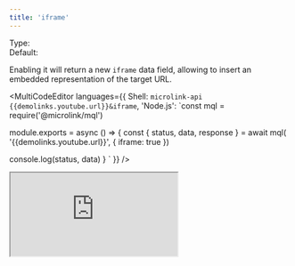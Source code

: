 ```yaml
---
title: 'iframe'
---
```


Type: <Type children='<boolean>'/><br/>
Default: <Type children='false'/>

Enabling it will return a new `iframe` data field, allowing to insert an embedded representation of the target URL.

<MultiCodeEditor languages={{
  Shell: `microlink-api {{demolinks.youtube.url}}&iframe`,
  'Node.js': `const mql = require('@microlink/mql')
 
module.exports = async () => {
  const { status, data, response } = await mql(
    '{{demolinks.youtube.url}}', {
      iframe: true
  })
    
  console.log(status, data)
}
  `
  }}
/>

<Iframe
  src="https://www.youtube.com/embed/9P6rdqiybaw?feature=oembed"
  allowFullScreen
/>

Any URL that implements [oembed](https://oembed.com/) specification is supported.

If the discovery process from the target URL has been done successfully, a new `iframe` data field will be added as part of the response:

```json
{
  "iframe": {
  "html": "<blockquote class=\"twitter-tweet\"><p lang=\"en\" dir=\"ltr\">our new shiny website has landed <a href=\"https://t.co/KIrhYYcTRx\">https://t.co/KIrhYYcTRx</a> <a href=\"https://t.co/cM0se2UoIg\">pic.twitter.com/cM0se2UoIg</a></p>&mdash; microlink.io (@microlinkhq) <a href=\"https://twitter.com/microlinkhq/status/1032664633960800257?ref_src=twsrc%5Etfw\">August 23, 2018</a></blockquote>\n<script async src=\"https://platform.twitter.com/widgets.js\" charset=\"utf-8\"></script>\n",
  "scripts": [{
    "async": true,
    "src": "https://platform.twitter.com/widgets.js",
    "charset": "utf-8"
    }]
  }
}
```

Most of the most popular sites over the Internet supports oembed protocol.

A non exhaustive list of supported providers are:

- [23HQ](http://www.23hq.com)
- [Adways](http://www.adways.com)
- [Alpha App Net](https://alpha.app.net/browse/posts/)
- [Altru](https://www.altrulabs.com)
- [amCharts Live Editor](https://live.amcharts.com/)
- [Animatron](https://www.animatron.com/)
- [Animoto](http://animoto.com/)
- [Apester](https://www.apester.com)
- [Archivos](https://app.archivos.digital)
- [Audioboom](https://audioboom.com)
- [AudioClip](https://audioclip.naver.com)
- [Audiomack](https://www.audiomack.com)
- [AudioSnaps](http://audiosnaps.com)
- [Backtracks](https://backtracks.fm)
- [Beautiful.AI](https://www.beautiful.ai/)
- [Blackfire.io](https://blackfire.io)
- [Blogcast](https://blogcast.host/)
- [Box Office Buz](http://boxofficebuz.com)
- [BrioVR](https://view.briovr.com/)
- [Buttondown](https://buttondown.email/)
- [Byzart Project](https://cmc.byzart.eu)
- [Cacoo](https://cacoo.com)
- [Carbon Health](https://carbonhealth.com)
- [CatBoat](http://img.catbo.at/)
- [Ceros](http://www.ceros.com/)
- [ChartBlocks](http://www.chartblocks.com/)
- [chirbit.com](http://www.chirbit.com/)
- [CircuitLab](https://www.circuitlab.com/)
- [Clipland](http://www.clipland.com/)
- [Clyp](http://clyp.it/)
- [CodeHS](http://www.codehs.com)
- [Codepen](https://codepen.io)
- [Codepoints](https://codepoints.net)
- [CodeSandbox](https://codesandbox.io)
- [CollegeHumor](http://www.collegehumor.com/)
- [Commaful](https://commaful.com)
- [Coub](http://coub.com/)
- [Crowd Ranking](http://crowdranking.com)
- [Cyrano Systems](http://www.cyranosystems.com/)
- [Daily Mile](http://www.dailymile.com)
- [Dailymotion](https://www.dailymotion.com)
- [Deseretnews.com](https://www.deseretnews.com)
- [Deviantart.com](http://www.deviantart.com)
- [Didacte](https://www.didacte.com/)
- [Digiteka](https://www.ultimedia.com/)
- [Dipity](http://www.dipity.com)
- [DocDroid](https://www.docdroid.net/)
- [Dotsub](http://dotsub.com/)
- [DTube](https://d.tube/)
- [edocr](http://www.edocr.com)
- [eduMedia](https://www.edumedia-sciences.com/)
- [EgliseInfo](http://egliseinfo.catholique.fr/)
- [Embed Articles](http://embedarticles.com/)
- [Embedly](http://api.embed.ly/)
- [Ethfiddle](https://www.ethfiddle.com/)
- [Eyrie](https://eyrie.io/)
- [Facebook](https://www.facebook.com/)
- [Fader](https://app.getfader.com)
- [Faithlife TV](https://faithlifetv.com)
- [FITE](https://www.fite.tv/)
- [Flat](https://flat.io)
- [Flickr](https://www.flickr.com/)
- [Flourish](https://flourish.studio/)
- [Fontself](https://www.fontself.com)
- [FOX SPORTS Australia](http://www.foxsports.com.au)
- [FrameBuzz](https://framebuzz.com/)
- [FunnyOrDie](http://www.funnyordie.com/)
- [Geograph Britain and Ireland](https://www.geograph.org.uk/)
- [Geograph Channel Islands](http://channel-islands.geograph.org/)
- [Geograph Germany](http://geo-en.hlipp.de/)
- [Getty Images](http://www.gettyimages.com/)
- [Gfycat](https://gfycat.com/)
- [Gifnote](https://www.gifnote.com/)
- [GIPHY](https://giphy.com)
- [GloriaTV](https://gloria.tv/)
- [GT Channel](https://gtchannel.com)
- [Gyazo](https://gyazo.com)
- [hearthis.at](https://hearthis.at/)
- [HuffDuffer](http://huffduffer.com)
- [Hulu](http://www.hulu.com/)
- [iFixit](http://www.iFixit.com)
- [IFTTT](http://www.ifttt.com/)
- [Indaco](https://player.indacolive.com/)
- [Infogram](https://infogr.am/)
- [Infoveave](https://infoveave.net/)
- [Injurymap](https://www.injurymap.com/)
- [Inoreader](https://www.inoreader.com)
- [inphood](http://inphood.com/)
- [Instagram](https://instagram.com)
- [iSnare Articles](https://www.isnare.com/)
- [Issuu](https://issuu.com/)
- [ivlismusic](https://music.ivlis.kr/)
- [KakaoTv](https://tv.kakao.com/)
- [Kickstarter](http://www.kickstarter.com)
- [Kidoju](https://www.kidoju.com/)
- [Kit](https://kit.com/)
- [Kitchenbowl](http://www.kitchenbowl.com)
- [Knacki](http://jdr.knacki.info)
- [LearningApps.org](http://learningapps.org/)
- [Lille.Pod](https://pod.univ-lille.fr/)
- [Livestream](https://livestream.com/)
- [Ludus](https://ludus.one)
- [MathEmbed](http://mathembed.com)
- [Matterport](https://matterport.com/)
- [me.me](https://me.me/)
- [Medienarchiv der Künste - Zürcher Hochschule der Künste](https://medienarchiv.zhdk.ch/)
- [Meetup](http://www.meetup.com)
- [MixCloud](https://mixcloud.com/)
- [Moby Picture](http://www.mobypicture.com)
- [Modelo](http://modelo.io/)
- [MorphCast](https://www.morphcast.com)
- [Music Box Maniacs](https://musicboxmaniacs.com/)
- [myBeweeg](https://mybeweeg.com)
- [Namchey](https://namchey.com)
- [nanoo.tv](https://www.nanoo.tv/)
- [Nasjonalbiblioteket](https://www.nb.no/)
- [Natural Atlas](https://naturalatlas.com/)
- [nfb.ca](http://www.nfb.ca/)
- [Odds.com.au](https://www.odds.com.au)
- [Official FM](http://official.fm)
- [Omniscope](https://omniscope.me/)
- [On Aol](http://on.aol.com/)
- [Ora TV](http://www.ora.tv/)
- [Orbitvu](https://orbitvu.co)
- [Oumy](https://www.oumy.com/)
- [Outplayed.tv](https://outplayed.tv/)
- [Overflow](https://overflow.io)
- [OZ](https://www.oz.com/)
- [Pastery](https://www.pastery.net)
- [PingVP](https://www.pingvp.com/)
- [Pixdor](http://www.pixdor.com/)
- [Podbean](http://podbean.com)
- [Polaris Share](https://www.polarishare.com/)
- [Poll Daddy](http://polldaddy.com)
- [Port](http://www.sellwithport.com/)
- [Portfolium](https://portfolium.com)
- [posiXion](https://posixion.com/)
- [Quiz.biz](http://www.quiz.biz/)
- [Quizz.biz](http://www.quizz.biz/)
- [RapidEngage](https://rapidengage.com)
- [Reddit](https://reddit.com/)
- [ReleaseWire](http://www.releasewire.com/)
- [Replit](https://repl.it/)
- [RepubHub](http://repubhub.icopyright.net/)
- [ReverbNation](https://www.reverbnation.com/)
- [RiffReporter](https://www.riffreporter.de/)
- [Roomshare](http://roomshare.jp)
- [RoosterTeeth](https://roosterteeth.com)
- [Rumble](https://rumble.com/)
- [Sapo Videos](http://videos.sapo.pt)
- [Screen9](http://www.screen9.com/)
- [Screencast.com](http://www.screencast.com/)
- [Screenr](http://www.screenr.com/)
- [ScribbleMaps](https://scribblemaps.com)
- [Scribd](http://www.scribd.com/)
- [SendtoNews](http://www.sendtonews.com/)
- [ShortNote](https://www.shortnote.jp/)
- [Shoudio](http://shoudio.com)
- [Show the Way, actionable location info](https://showtheway.io)
- [Simplecast](https://simplecast.com)
- [Sizzle](https://onsizzle.com/)
- [Sketchfab](http://sketchfab.com)
- [SlideShare](http://www.slideshare.net/)
- [SmashNotes](https://smashnotes.com)
- [SmugMug](http://www.smugmug.com/)
- [SocialExplorer](https://www.socialexplorer.com/)
- [Songlink](https://song.link)
- [SoundCloud](http://soundcloud.com/)
- [Soundsgood](https://soundsgood.co)
- [SpeakerDeck](https://speakerdeck.com)
- [Spotful](https://bespotful.com)
- [Spotify](https://spotify.com/)
- [Spreaker](https://www.spreaker.com/)
- [Stanford Digital Repository](https://purl.stanford.edu/)
- [Streamable](https://streamable.com/)
- [StreamOneCloud](https://www.streamone.nl)
- [Sutori](https://www.sutori.com/)
- [Sway](https://www.sway.com)
- [Ted](https://ted.com)
- [The New York Times](https://www.nytimes.com)
- [They Said So](https://theysaidso.com/)
- [TickCounter](https://www.tickcounter.com)
- [Toornament](https://www.toornament.com/)
- [Topy](http://www.topy.se/)
- [Tuxx](https://www.tuxx.be/)
- [tvcf](http://tvcf.co.kr)
- [Twitch](https://www.twitch.tv)
- [Twitter](http://www.twitter.com/)
- [TypeCast](https://typecast.ai)
- [Typlog](https://typlog.com)
- [Ubideo](https://player.ubideo.com/)
- [University of Cambridge Map](https://map.cam.ac.uk)
- [UOL](https://mais.uol.com.br/)
- [Ustream](http://www.ustream.tv)
- [uStudio, Inc.](https://www.ustudio.com)
- [Utposts](https://www.utposts.com/)
- [Uttles](http://uttles.com)
- [VeeR VR](http://veer.tv/)
- [Verse](http://verse.com/)
- [VEVO](http://www.vevo.com/)
- [VideoJug](http://www.videojug.com)
- [Vidlit](https://vidl.it/)
- [Vidmizer](https://www.vidmizer.com/)
- [Vidyard](http://www.vidyard.com)
- [Vimeo](https://vimeo.com/)
- [Viziosphere](http://www.viziosphere.com)
- [Vlipsy](https://vlipsy.com/)
- [VLIVE](https://www.vlive.tv)
- [Vlurb](https://www.vlurb.co/)
- [VoxSnap](https://voxsnap.com/)
- [wecandeo](http://www.wecandeo.com/)
- [Wiredrive](https://www.wiredrive.com/)
- [Wistia, Inc.](https://wistia.com/)
- [wizer.me](http://www.wizer.me/)
- [Wootled](http://www.wootled.com/)
- [WordPress.com](http://wordpress.com/)
- [Yes, I Know IT!](http://yesik.it)
- [YFrog](http://yfrog.com/)
- [YouTube](https://www.youtube.com/)
- [ZnipeTV](https://www.znipe.tv/)
- [ZProvider](https://reports.zoho.com/)
